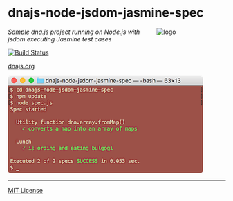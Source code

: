 # dnajs-node-jsdom-jasmine-spec
<img src=https://raw.githubusercontent.com/dnajs/dna.js/master/website/static/graphics/dnajs-logo.png
   align=right width=160 alt=logo>
*Sample dna.js project running on Node.js with jsdom executing Jasmine test cases*

[![Build Status](https://travis-ci.org/dnajs/dnajs-node-jsdom-jasmine-spec.svg)](https://travis-ci.org/dnajs/dnajs-node-jsdom-jasmine-spec)

[dnajs.org](https://dnajs.org)

![screenshot](screenshot.png)

---
[MIT License](LICENSE.txt)
